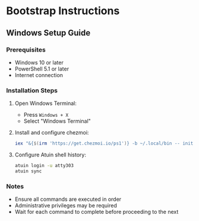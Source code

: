 # Bootstrap Instructions

## Windows Setup Guide

### Prerequisites
- Windows 10 or later
- PowerShell 5.1 or later
- Internet connection

### Installation Steps

1. Open Windows Terminal:
    - Press `Windows + X`
    - Select "Windows Terminal"

2. Install and configure chezmoi:
   ```powershell
   iex "&{$(irm 'https://get.chezmoi.io/ps1')} -b ~/.local/bin -- init --apply atty303"
   ```

3. Configure Atuin shell history:
   ```bash
   atuin login -u atty303
   atuin sync
   ```

### Notes
- Ensure all commands are executed in order
- Administrative privileges may be required
- Wait for each command to complete before proceeding to the next